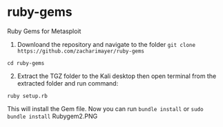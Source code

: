 # ruby-gems
Ruby Gems for Metasploit

1. Downloand the repository and navigate to the folder 
```git clone https://github.com/zacharimayer/ruby-gems```

```cd ruby-gems```

2. Extract the TGZ folder to the Kali desktop then open terminal from the extracted folder and run command: 

```ruby setup.rb```

This will install the Gem file. Now you can run ```bundle install``` or ```sudo bundle install```
Rubygem2.PNG
